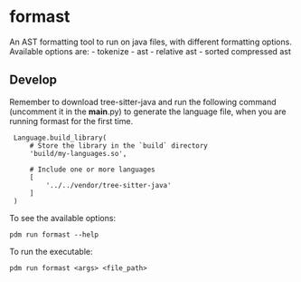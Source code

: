 # formast

An AST formatting tool to run on java files, with different formatting options. Available options are: 
    - tokenize
    - ast 
    - relative ast
    - sorted compressed ast


## Develop

Remember to download tree-sitter-java and run the following command (uncomment it in the __main__.py) to generate the language file, when you are running formast for the first time.

```console
 Language.build_library(
     # Store the library in the `build` directory
     'build/my-languages.so',

     # Include one or more languages
     [
         '../../vendor/tree-sitter-java'
     ]
 )
```

To see the available options:
```console
pdm run formast --help
```

To run the executable:
```console
pdm run formast <args> <file_path>
```


